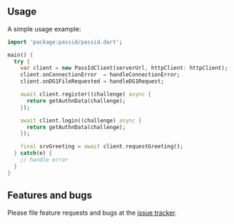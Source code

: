 
## Usage

A simple usage example:

```dart
import 'package:passid/passid.dart';

main() {
  try {
    var client = new PassIdClient(serverUrl, httpClient: httpClient);
    client.onConnectionError  = handleConnectionError;
    client.onDG1FileRequested = handleDG1Request;

    await client.register((challenge) async {
      return getAuthnData(challenge);
    });

    await client.login((challenge) async {
      return getAuthnData(challenge);
    });

    final srvGreeting = await client.requestGreeting();
  } catch(e) {
    // handle error
  }
}
```

## Features and bugs

Please file feature requests and bugs at the [issue tracker][tracker].

[tracker]: http://example.com/issues/replaceme
